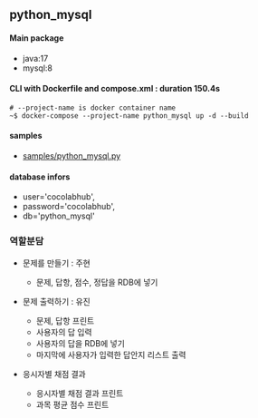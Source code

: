 ## python_mysql
#### Main package
- java:17
- mysql:8

#### CLI with Dockerfile and compose.xml : duration 150.4s
```
# --project-name is docker container name
~$ docker-compose --project-name python_mysql up -d --build
```
#### samples
- [samples/python_mysql.py](./samples/python_mysql.py)

#### database infors
+ user='cocolabhub',
+ password='cocolabhub',
+ db='python_mysql'



### 역할분담
- 문제를 만들기 : 주현
    - 문제, 답항, 점수, 정답을 RDB에 넣기
    
- 문제 출력하기 : 유진
    - 문제, 답항 프린트
    - 사용자의 답 입력
    - 사용자의 답을 RDB에 넣기
    - 마지막에 사용자가 입력한 답안지 리스트 출력

- 응시자별 채점 결과
    - 응시자별 채점 결과 프린트
    - 과목 평균 점수 프린트 